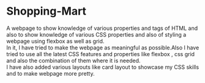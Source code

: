 # Shopping-Mart

A webpage to show knowledge of various properties and tags of HTML and also to show knowledge of various CSS properties and also of styling a webpage using flexbox as well as grid.</br>
In it, I have tried to make the webpage as meaningful as possible.Also I have tried to use all the latest CSS features and properties like flexbox , css grid and also the combination of them where it is needed.</br>
I have also added various layouts like card layout to showcase my CSS skills and to make webpage more pretty.

